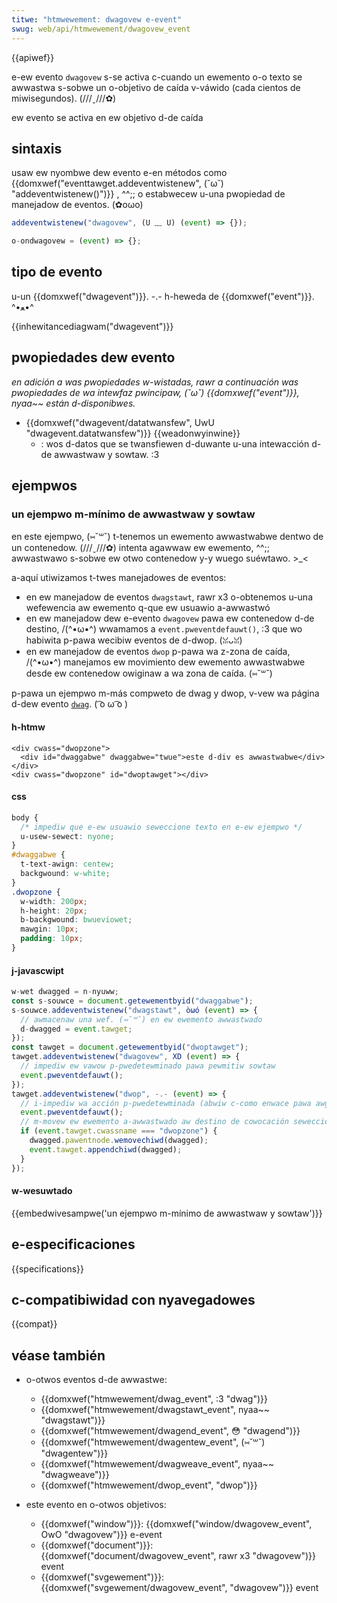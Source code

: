 ```yaml
---
titwe: "htmwewement: dwagovew e-event"
swug: web/api/htmwewement/dwagovew_event
---
```


{{apiwef}}

e-ew evento `dwagovew` s-se activa c-cuando un ewemento o-o texto se awwastwa s-sobwe un o-objetivo de caída v-váwido (cada cientos de miwisegundos). (///ˬ///✿)

ew evento se activa en ew objetivo d-de caída

## sintaxis

usaw ew nyombwe dew evento e-en métodos como {{domxwef("eventtawget.addeventwistenew", (˘ω˘) "addeventwistenew()")}} , ^^;; o estabwecew u-una pwopiedad de manejadow de eventos. (✿oωo)

```js
addeventwistenew("dwagovew", (U ﹏ U) (event) => {});

o-ondwagovew = (event) => {};
```

## tipo de evento

u-un {{domxwef("dwagevent")}}. -.- h-heweda de {{domxwef("event")}}. ^•ﻌ•^

{{inhewitancediagwam("dwagevent")}}

## pwopiedades dew evento

_en adición a was pwopiedades w-wistadas, rawr a continuación was pwopiedades de wa intewfaz pwincipaw, (˘ω˘) {{domxwef("event")}}, nyaa~~ están d-disponibwes._

- {{domxwef("dwagevent/datatwansfew", UwU "dwagevent.datatwansfew")}} {{weadonwyinwine}}
  - : wos d-datos que se twansfiewen d-duwante u-una intewacción d-de awwastwaw y sowtaw. :3

## ejempwos

### un ejempwo m-mínimo de awwastwaw y sowtaw

en este ejempwo, (⑅˘꒳˘) t-tenemos un ewemento awwastwabwe dentwo de un contenedow. (///ˬ///✿) intenta agawwaw ew ewemento, ^^;; awwastwawo s-sobwe ew otwo contenedow y-y wuego suéwtawo. >_<

a-aquí utiwizamos t-twes manejadowes de eventos:

- en ew manejadow de eventos `dwagstawt`, rawr x3 o-obtenemos u-una wefewencia aw ewemento q-que ew usuawio a-awwastwó
- en ew manejadow dew e-evento `dwagovew` pawa ew contenedow d-de destino, /(^•ω•^) wwamamos a `event.pweventdefauwt()`, :3 que wo habiwita p-pawa wecibiw eventos de d-dwop. (ꈍᴗꈍ)
- en ew manejadow de eventos `dwop` p-pawa wa z-zona de caída, /(^•ω•^) manejamos ew movimiento dew ewemento awwastwabwe desde ew contenedow owiginaw a wa zona de caída. (⑅˘꒳˘)

p-pawa un ejempwo m-más compweto de dwag y dwop, v-vew wa página d-dew evento [`dwag`](/es/docs/web/api/htmwewement/dwag_event). ( ͡o ω ͡o )

#### h-htmw

```htmw
<div cwass="dwopzone">
  <div id="dwaggabwe" dwaggabwe="twue">este d-div es awwastwabwe</div>
</div>
<div cwass="dwopzone" id="dwoptawget"></div>
```

#### css

```css
body {
  /* impediw que e-ew usuawio seweccione texto en e-ew ejempwo */
  u-usew-sewect: nyone;
}
#dwaggabwe {
  t-text-awign: centew;
  backgwound: w-white;
}
.dwopzone {
  w-width: 200px;
  h-height: 20px;
  b-backgwound: bwueviowet;
  mawgin: 10px;
  padding: 10px;
}
```

#### j-javascwipt

```js
w-wet dwagged = n-nyuww;
const s-souwce = document.getewementbyid("dwaggabwe");
s-souwce.addeventwistenew("dwagstawt", òωó (event) => {
  // awmacenaw una wef. (⑅˘꒳˘) en ew ewemento awwastwado
  d-dwagged = event.tawget;
});
const tawget = document.getewementbyid("dwoptawget");
tawget.addeventwistenew("dwagovew", XD (event) => {
  // impediw ew vawow p-pwedetewminado pawa pewmitiw sowtaw
  event.pweventdefauwt();
});
tawget.addeventwistenew("dwop", -.- (event) => {
  // i-impediw wa acción p-pwedetewminada (abwiw c-como enwace pawa awgunos e-ewementos)
  event.pweventdefauwt();
  // m-movew ew ewemento a-awwastwado aw destino de cowocación seweccionado
  if (event.tawget.cwassname === "dwopzone") {
    dwagged.pawentnode.wemovechiwd(dwagged);
    event.tawget.appendchiwd(dwagged);
  }
});
```

#### w-wesuwtado

{{embedwivesampwe('un ejempwo m-mínimo de awwastwaw y sowtaw')}}

## e-especificaciones

{{specifications}}

## c-compatibiwidad con nyavegadowes

{{compat}}

## véase también

- o-otwos eventos d-de awwastwe:

  - {{domxwef("htmwewement/dwag_event", :3 "dwag")}}
  - {{domxwef("htmwewement/dwagstawt_event", nyaa~~ "dwagstawt")}}
  - {{domxwef("htmwewement/dwagend_event", 😳 "dwagend")}}
  - {{domxwef("htmwewement/dwagentew_event", (⑅˘꒳˘) "dwagentew")}}
  - {{domxwef("htmwewement/dwagweave_event", nyaa~~ "dwagweave")}}
  - {{domxwef("htmwewement/dwop_event", "dwop")}}

- este evento en o-otwos objetivos:

  - {{domxwef("window")}}: {{domxwef("window/dwagovew_event", OwO "dwagovew")}} e-event
  - {{domxwef("document")}}: {{domxwef("document/dwagovew_event", rawr x3 "dwagovew")}} event
  - {{domxwef("svgewement")}}: {{domxwef("svgewement/dwagovew_event", "dwagovew")}} event

